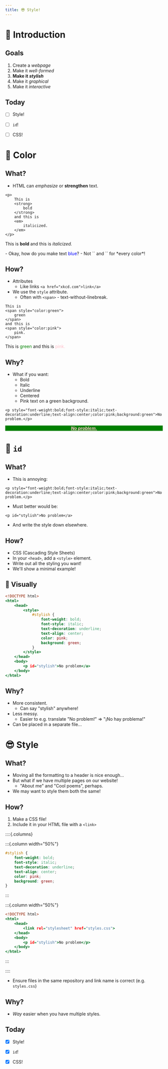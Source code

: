 ```yaml
---
title: 😎 Style!
---
```


# 👋 Introduction

## Goals

1. Create a *webpage*
2. Make it *well-formed*
3. **Make it *stylish***
5. Make it *graphical*
4. Make it *interactive*

## Today

- [ ] Style!
- [ ] `id`!
- [ ] CSS!



# 💐 Color

## What?

- HTML can *emphasize* or **strengthen** text.
```{.html}
<p>
    This is
    <strong>
        bold
    </strong>
    and this is 
    <em>
        italicized.
    </em>
</p>
```
<p>
    This is
    <strong>
        bold
    </strong>
    and this is 
    <em>
        italicized.
    </em>
</p>
- Okay, how do you make text <span style="color:blue">blue</span>?
    - Not `<blue>` and `<green>` for *every color*!

## How?

- Attributes
    - Like links `<a href="xkcd.com">link</a>`
- We use the `style` attribute.
    - Often with `<span>` - text-without-linebreak.
```{.html}
This is
<span style="color:green">
    green
</span>
and this is 
<span style="color:pink">
    pink.
</span>
```
<p>
    This is
    <span style="color:green">
        green
    </span>
    and this is 
    <span style="color:pink">
        pink.
    </span>
</p>

## Why?

- What if you want:
    - Bold
    - Italic
    - Underline
    - Centered
    - Pink text on a green background.
    
```{.html}
<p style="font-weight:bold;font-style:italic;text-decoration:underline;text-align:center;color:pink;background:green">No problem.</p>
```

<p style="font-weight:bold;font-style:italic;text-decoration:underline;text-align:center;color:pink;background:green">No problem.</p>

# 🪪 `id`

## What?

- This is annoying:
```{.html}
<p style="font-weight:bold;font-style:italic;text-decoration:underline;text-align:center;color:pink;background:green">No problem.</p>
```
- Must better would be:
```{.html}
<p id="stylish">No problem</a>
```
- And write the style down elsewhere.

## How?

- CSS (Cascading Style Sheets)
- In your `<head>`, add a `<style>` element.
- Write out all the styling you want!
- We'll show a minimal example!

## 👀 Visually

```{.html filename="styled.html"}
<!DOCTYPE html>
<html>
    <head>
        <style>
            #stylish {
                font-weight: bold;
                font-style: italic;
                text-decoration: underline;
                text-align: center;
                color: pink;
                background: green;
            }
        </style>
    </head>
    <body>
        <p id="stylish">No problem</a>
    </body>
</html>
```

## Why?

- More consistent.
    - Can say "stylish" anywhere!
- Less messy.
    - Easier to e.g. translate "No problem!" &rArr; "¡No hay problema!"
- Can be placed in a separate file...

# 😎 Style

## What?

- Moving all the formatting to a header is nice enough...
- But what if we have multiple pages on our website!
    - "About me" and "Cool poems", perhaps.
- We may want to style them both the same!

## How?

1. Make a CSS file!
2. Include it in your HTML file with a `<link>`

::::{.columns}

:::{.column width="50%"}

```{.css filename="styles.css"}
#stylish {
    font-weight: bold;
    font-style: italic;
    text-decoration: underline;
    text-align: center;
    color: pink;
    background: green;
}
```

:::

:::{.column width="50%"}

```{.html filename="styled.html"}
<!DOCTYPE html>
<html>
    <head>
        <link rel="stylesheet" href="styles.css">
    </head>
    <body>
        <p id="stylish">No problem</p>
    </body>
</html>
```

:::

::::

- Ensure files in the same repository and link name is correct (e.g. `styles.css`)

## Why?

- *Way* easier when you have multiple styles.

## Today

- [x] Style!
- [x] `id`!
- [x] CSS!


